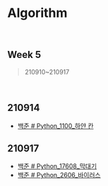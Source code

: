 # Algorithm

<br>


## Week 5
> 210910~210917

<br>

## 210914

* [백준 # Python_1100_하얀 칸](https://pythontoomuchinformation.tistory.com/488)



## 210917

* [백준 # Python_17608_막대기](https://pythontoomuchinformation.tistory.com/494)
* [백준 # Python_2606_바이러스](https://pythontoomuchinformation.tistory.com/502)
